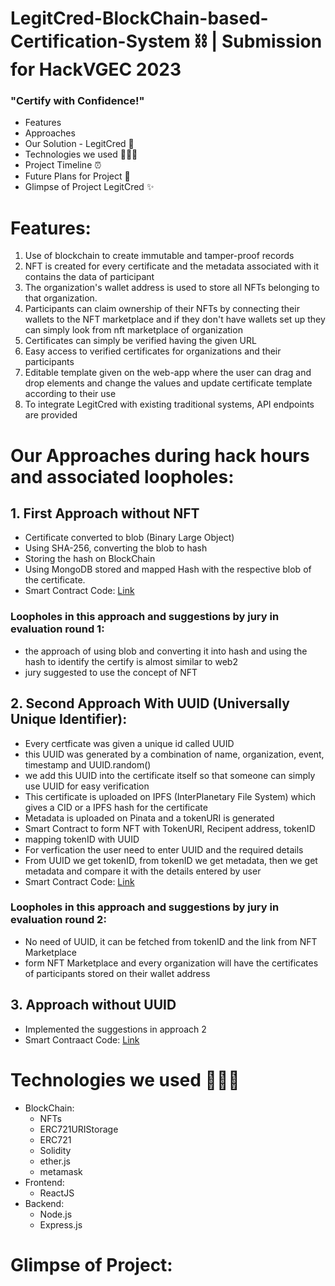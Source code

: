 # LegitCred-BlockChain-based-Certification-System ⛓️ | Submission for HackVGEC 2023
### "Certify with Confidence!"

* Features
* Approaches 
* Our Solution - LegitCred 🚀
* Technologies we used 👩🏻‍💻
* Project Timeline ⏰
* Future Plans for Project 📝
* Glimpse of Project LegitCred ✨

# Features:
1. Use of blockchain to create immutable and tamper-proof records
2. NFT is created for every certificate and the metadata associated with it contains the data of participant
3. The organization's wallet address is used to store all NFTs belonging to that organization.
4. Participants can claim ownership of their NFTs by connecting their wallets to the NFT marketplace and if they don't have wallets set up they can simply look from nft marketplace of organization
5. Certificates can simply be verified having the given URL
5. Easy access to verified certificates for organizations and their participants
6. Editable template given on the web-app where the user can drag and drop elements and change the values and update certificate template according to their use
7. To integrate LegitCred with existing traditional systems, API endpoints are provided


# Our Approaches during hack hours and associated loopholes:
## 1. First Approach without NFT 
* Certificate converted to blob (Binary Large Object)
* Using SHA-256, converting the blob to hash
* Storing the hash on BlockChain
* Using MongoDB stored and mapped Hash with the respective blob of the certificate.
* Smart Contract Code: [Link](https://github.com/Drishty06/LegitCred-BlockChain-based-Certification-System/blob/main/src/SmartContract/Certificate1.sol)

### Loopholes in this approach and suggestions by jury in evaluation round 1:
* the approach of using blob and converting it into hash and using the hash to identify the certify is almost similar to web2
* jury suggested to use the concept of NFT

## 2. Second Approach With UUID (Universally Unique Identifier):
* Every certficate was given a unique id called UUID
* this UUID was generated by a combination of name, organization, event, timestamp and UUID.random()
* we add this UUID into the certificate itself so that someone can simply use UUID for easy verification
* This certificate is uploaded on IPFS (InterPlanetary File System) which gives a CID or a IPFS hash for the certificate
* Metadata is uploaded on Pinata and a tokenURI is generated 
* Smart Contract to form NFT with TokenURI, Recipent address, tokenID
* mapping tokenID with UUID
* For verfication the user need to enter UUID and the required details
* From UUID we get tokenID, from tokenID we get metadata, then we get metadata and compare it with the details entered by user
* Smart Contract Code: [Link](https://github.com/Drishty06/LegitCred-BlockChain-based-Certification-System/blob/main/src/SmartContract/certificate_with_uuid.sol)

### Loopholes in this approach and suggestions by jury in evaluation round 2:
* No need of UUID, it can be fetched from tokenID and the link from NFT Marketplace 
* form NFT Marketplace and every organization will have the certificates of participants stored on their wallet address 

## 3. Approach without UUID
* Implemented the suggestions in approach 2
* Smart Contraact Code: [Link](https://github.com/Drishty06/LegitCred-BlockChain-based-Certification-System/blob/main/src/SmartContract/Certificate1.sol)


# Technologies we used 👩🏻‍💻
* BlockChain:
  * NFTs
  * ERC721URIStorage
  * ERC721
  * Solidity
  * ether.js
  * metamask
* Frontend:
  * ReactJS
* Backend:
  * Node.js
  * Express.js


# Glimpse of Project:
